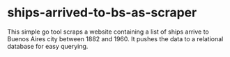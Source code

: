 # ships-arrived-to-bs-as-scraper
This simple go tool scraps a website containing a list of ships arrive to Buenos Aires city between 1882 and 1960. It pushes the data to a relational database for easy querying.
